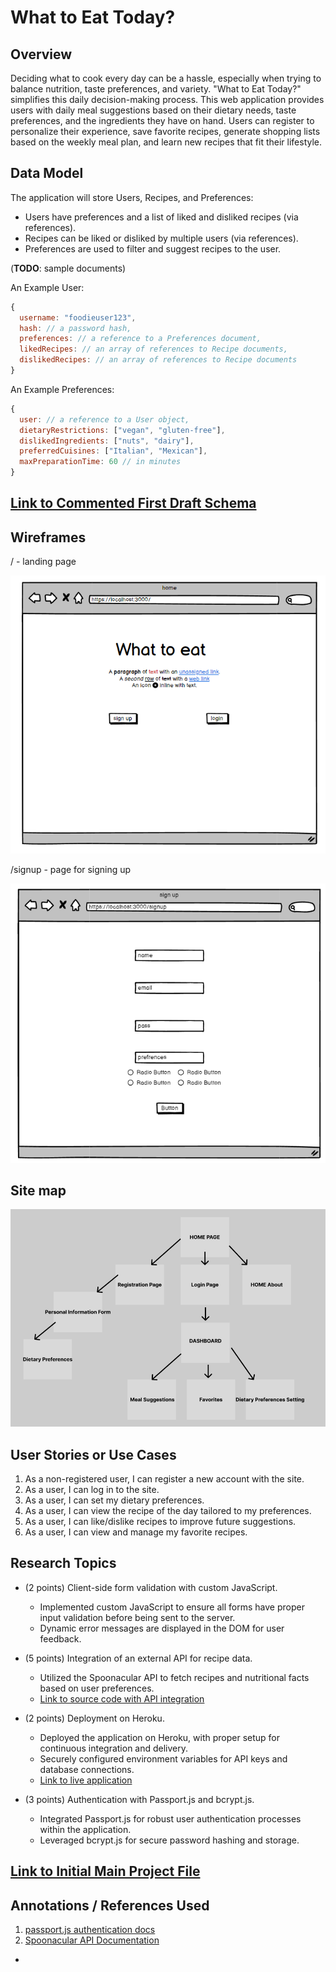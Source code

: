 # What to Eat Today? 

## Overview

Deciding what to cook every day can be a hassle, especially when trying to balance nutrition, taste preferences, and variety. "What to Eat Today?" simplifies this daily decision-making process. This web application provides users with daily meal suggestions based on their dietary needs, taste preferences, and the ingredients they have on hand. Users can register to personalize their experience, save favorite recipes, generate shopping lists based on the weekly meal plan, and learn new recipes that fit their lifestyle.


## Data Model

The application will store Users, Recipes, and Preferences:

  * Users have preferences and a list of liked and disliked recipes (via references).
  * Recipes can be liked or disliked by multiple users (via references).
  * Preferences are used to filter and suggest recipes to the user.

(__TODO__: sample documents)

An Example User:

```javascript
{
  username: "foodieuser123",
  hash: // a password hash,
  preferences: // a reference to a Preferences document,
  likedRecipes: // an array of references to Recipe documents,
  dislikedRecipes: // an array of references to Recipe documents
}

```

An Example Preferences:

```javascript
{
  user: // a reference to a User object,
  dietaryRestrictions: ["vegan", "gluten-free"],
  dislikedIngredients: ["nuts", "dairy"],
  preferredCuisines: ["Italian", "Mexican"],
  maxPreparationTime: 60 // in minutes
}

```


## [Link to Commented First Draft Schema](db.mjs) 


## Wireframes


/ - landing page

![home](documentation/home.png)

/signup - page for signing up

![signup](documentation/signup.png)


## Site map

![site map](documentation/sitemap1.png)

## User Stories or Use Cases

1. As a non-registered user, I can register a new account with the site.
2. As a user, I can log in to the site.
3. As a user, I can set my dietary preferences.
4. As a user, I can view the recipe of the day tailored to my preferences.
5. As a user, I can like/dislike recipes to improve future suggestions.
6. As a user, I can view and manage my favorite recipes.

## Research Topics

* (2 points) Client-side form validation with custom JavaScript.
    * Implemented custom JavaScript to ensure all forms have proper input validation before being sent to the server.
    * Dynamic error messages are displayed in the DOM for user feedback.

* (5 points) Integration of an external API for recipe data.
    * Utilized the Spoonacular API to fetch recipes and nutritional facts based on user preferences.
    * [Link to source code with API integration](https://github.com/nyu-csci-ua-0467-001-002-fall-2023/final-project-MarwanWalid2/blob/0f1b05c69d409196a13146057df1af0ef7e8cc31/app.mjs#L185-L208)

* (2 points) Deployment on Heroku.
    * Deployed the application on Heroku, with proper setup for continuous integration and delivery.
    * Securely configured environment variables for API keys and database connections.
    * [Link to live application](https://whattoeat-f3667d115c2c.herokuapp.com/)

* (3 points) Authentication with Passport.js and bcrypt.js.
    * Integrated Passport.js for robust user authentication processes within the application.
    * Leveraged bcrypt.js for secure password hashing and storage.





## [Link to Initial Main Project File](app.mjs) 



## Annotations / References Used


1. [passport.js authentication docs](http://passportjs.org/docs)
2. [Spoonacular API Documentation](https://spoonacular.com/food-api/docs)
- 

